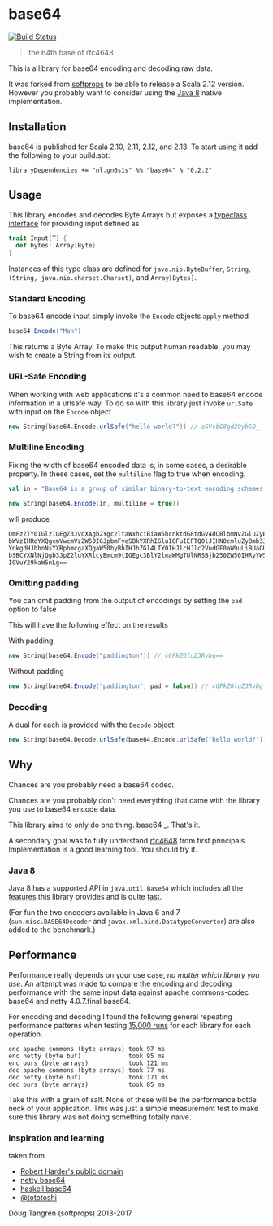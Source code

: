 # base64

[![Build Status](https://travis-ci.org/Philippus/base64.svg)](https://travis-ci.org/Philippus/base64)

> the 64th base of rfc4648

This is a library for base64 encoding and decoding raw data.

It was forked from [softprops](https://github.com/softprops/base64) to be able to release a Scala 2.12 version.
However you probably want to consider using the [Java 8](#java-8) native implementation.

## Installation

base64 is published for Scala 2.10, 2.11, 2.12, and 2.13. To start using it add the following to your build.sbt:

    libraryDependencies += "nl.gn0s1s" %% "base64" % "0.2.2"

## Usage

This library encodes and decodes Byte Arrays but exposes a [typeclass interface](https://github.com/Philippus/base64/blob/master/src/main/scala/input.scala#L9-L11) for providing input defined as 

```scala
trait Input[T] {
  def bytes: Array[Byte]
}
```

Instances of this type class are defined for `java.nio.ByteBuffer`, `String`, `(String, java.nio.charset.Charset)`, and
`Array[Bytes]`. 

### Standard Encoding

To base64 encode input simply invoke the `Encode` objects `apply` method

```scala
base64.Encode("Man") 
```

This returns a Byte Array. To make this output human readable, you may wish to create a String from its output.

### URL-Safe Encoding

When working with web applications it's a common need to base64 encode information in a urlsafe way. To do so with this
library just invoke `urlSafe` with input on the `Encode` object

```scala
new String(base64.Encode.urlSafe("hello world?")) // aGVsbG8gd29ybGQ_
```

### Multiline Encoding

Fixing the width of base64 encoded data is, in some cases, a desirable property. In these cases, set the `multiline`
flag to true when encoding.

```scala
val in = "Base64 is a group of similar binary-to-text encoding schemes that represent binary data in an ASCII string format by translating it into a radix-64 representation. The term Base64 originates from a specific MIME content transfer encoding."

new String(base64.Encode(in, multiline = true))
```

will produce 

```
QmFzZTY0IGlzIGEgZ3JvdXAgb2Ygc2ltaWxhciBiaW5hcnktdG8tdGV4dCBlbmNvZGluZyBzY2hl
bWVzIHRoYXQgcmVwcmVzZW50IGJpbmFyeSBkYXRhIGluIGFuIEFTQ0lJIHN0cmluZyBmb3JtYXQg
YnkgdHJhbnNsYXRpbmcgaXQgaW50byBhIHJhZGl4LTY0IHJlcHJlc2VudGF0aW9uLiBUaGUgdGVy
bSBCYXNlNjQgb3JpZ2luYXRlcyBmcm9tIGEgc3BlY2lmaWMgTUlNRSBjb250ZW50IHRyYW5zZmVy
IGVuY29kaW5nLg==
```

### Omitting padding

You can omit padding from the output of encodings by setting the `pad` option to false

This will have the following effect on the results


With padding

```scala
new String(base64.Encode("paddington")) // cGFkZGluZ3Rvbg==
```

Without padding

```scala
new String(base64.Encode("paddington", pad = false)) // cGFkZGluZ3Rvbg
```

### Decoding

A dual for each is provided with the `Decode` object.

```scala
new String(base64.Decode.urlSafe(base64.Encode.urlSafe("hello world?")).right.get) // hello world?
```

## Why

Chances are you probably need a base64 codec.

Chances are you probably don't need everything that came with the library you use to base64 encode data.

This library aims to only do one thing. base64 _. That's it.

A secondary goal was to fully understand [rfc4648](http://www.ietf.org/rfc/rfc4648.txt) from first principals.
Implementation is a good learning tool. You should try it.

### Java 8

Java 8 has a supported API in `java.util.Base64` which includes all the [features](https://github.com/Philippus/base64/blob/master/src/test/scala/base64/Java89Base64Spec.scala)
this library provides and is quite [fast](https://github.com/Philippus/base64/blob/master/src/test/scala/base64/Base64Benchmark.scala#L42-L56).

(For fun the two encoders available in Java 6 and 7 (`sun.misc.BASE64Decoder` and `javax.xml.bind.DatatypeConverter`)
are also added to the benchmark.)

## Performance

Performance really depends on your use case, _no matter which library you use_. An attempt was made to compare
the encoding and decoding performance with the same input data against apache commons-codec base64 and
netty 4.0.7.final base64.

For encoding and decoding I found the following general repeating performance patterns
when testing [15,000 runs](https://github.com/softprops/base64/blob/master/src/test/scala/base64/bench.scala#L53) for
each library for each operation.

```
enc apache commons (byte arrays) took 97 ms
enc netty (byte buf)             took 95 ms
enc ours (byte arrays)           took 121 ms
dec apache commons (byte arrays) took 77 ms
dec netty (byte buf)             took 171 ms
dec ours (byte arrays)           took 85 ms
```

Take this with a grain of salt. None of these will be the performance bottle neck of your application. This was
just a simple measurement test to make sure this library was not doing something totally naive.

### inspiration and learning

taken from

* [Robert Harder's public domain](http://iharder.sourceforge.net/current/java/base64/)
* [netty base64](https://github.com/netty/netty/tree/master/codec/src/main/java/io/netty/handler/codec/base64)
* [haskell base64](https://github.com/bos/base64-bytestring/tree/master/Data/ByteString)
* [@tototoshi](https://github.com/tototoshi/scala-base64)

Doug Tangren (softprops) 2013-2017

